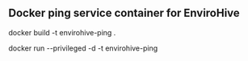 ## Docker ping service container for EnviroHive

docker build -t envirohive-ping .


docker run --privileged -d -t envirohive-ping

